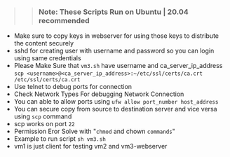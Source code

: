 >> ###  Note: These Scripts Run on Ubuntu | 20.04 recommended
- Make  sure to copy keys in webserver for using those keys to distribute the content securely
- sshd for creating user  with username and password so you can login using same credentials
- Please Make Sure that `vm3.sh` have username and ca_server_ip_address `scp <username>@<ca_server_ip_address>:~/etc/ssl/certs/ca.crt /etc/ssl/certs/ca.crt`
- Use telnet to debug ports for connection
- Check Network Types For debugging Network Connection
- You can able to allow ports using `ufw allow port_number host_address`
- You can secure copy from source to destination server and vice versa using `scp` command 
- scp works on port `22`
- Permission Eror Solve with "`chmod` and chown `commands`"
- Example to run script `sh vm3.sh`
- vm1 is just client for testing vm2 and vm3-webserver
